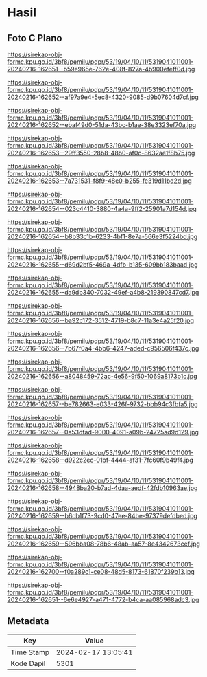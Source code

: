 # Hasil

## Foto C Plano

https://sirekap-obj-formc.kpu.go.id/3bf8/pemilu/pdpr/53/19/04/10/11/5319041011001-20240216-162651--b59e965e-762e-408f-827a-4b900efeff0d.jpg

https://sirekap-obj-formc.kpu.go.id/3bf8/pemilu/pdpr/53/19/04/10/11/5319041011001-20240216-162652--af97a9e4-5ec8-4320-9085-d9b07604d7cf.jpg

https://sirekap-obj-formc.kpu.go.id/3bf8/pemilu/pdpr/53/19/04/10/11/5319041011001-20240216-162652--ebaf49d0-51da-43bc-b1ae-38e3323ef70a.jpg

https://sirekap-obj-formc.kpu.go.id/3bf8/pemilu/pdpr/53/19/04/10/11/5319041011001-20240216-162653--29ff3550-28b8-48b0-af0c-8632ae1f8b75.jpg

https://sirekap-obj-formc.kpu.go.id/3bf8/pemilu/pdpr/53/19/04/10/11/5319041011001-20240216-162653--7a731531-f8f9-48e0-b255-fe319d11bd2d.jpg

https://sirekap-obj-formc.kpu.go.id/3bf8/pemilu/pdpr/53/19/04/10/11/5319041011001-20240216-162654--023c4410-3880-4a4a-9ff2-25901a7d154d.jpg

https://sirekap-obj-formc.kpu.go.id/3bf8/pemilu/pdpr/53/19/04/10/11/5319041011001-20240216-162654--b8b33c1b-6233-4bf1-8e7a-566e3f5224bd.jpg

https://sirekap-obj-formc.kpu.go.id/3bf8/pemilu/pdpr/53/19/04/10/11/5319041011001-20240216-162655--d69d2bf5-469a-4dfb-b135-609bb183baad.jpg

https://sirekap-obj-formc.kpu.go.id/3bf8/pemilu/pdpr/53/19/04/10/11/5319041011001-20240216-162655--da9db340-7032-49ef-a4b8-219390847cd7.jpg

https://sirekap-obj-formc.kpu.go.id/3bf8/pemilu/pdpr/53/19/04/10/11/5319041011001-20240216-162656--ba92c172-3512-4719-b8c7-11a3e4a25f20.jpg

https://sirekap-obj-formc.kpu.go.id/3bf8/pemilu/pdpr/53/19/04/10/11/5319041011001-20240216-162656--7b67f0a4-4bb6-4247-aded-c956506f437c.jpg

https://sirekap-obj-formc.kpu.go.id/3bf8/pemilu/pdpr/53/19/04/10/11/5319041011001-20240216-162656--a8048459-72ac-4e56-9f50-1069a8173b1c.jpg

https://sirekap-obj-formc.kpu.go.id/3bf8/pemilu/pdpr/53/19/04/10/11/5319041011001-20240216-162657--be782663-e033-426f-9732-bbb94c3fbfa5.jpg

https://sirekap-obj-formc.kpu.go.id/3bf8/pemilu/pdpr/53/19/04/10/11/5319041011001-20240216-162657--0a53dfad-9000-4091-a09b-24725ad9d129.jpg

https://sirekap-obj-formc.kpu.go.id/3bf8/pemilu/pdpr/53/19/04/10/11/5319041011001-20240216-162658--d922c2ec-01bf-4444-af31-7fc60f9b49f4.jpg

https://sirekap-obj-formc.kpu.go.id/3bf8/pemilu/pdpr/53/19/04/10/11/5319041011001-20240216-162658--4948ba20-b7ad-4daa-aedf-42fdb10963ae.jpg

https://sirekap-obj-formc.kpu.go.id/3bf8/pemilu/pdpr/53/19/04/10/11/5319041011001-20240216-162659--b6db1f73-9cd0-47ee-84be-97379defdbed.jpg

https://sirekap-obj-formc.kpu.go.id/3bf8/pemilu/pdpr/53/19/04/10/11/5319041011001-20240216-162659--596bba08-78b6-48ab-aa57-8e4342673cef.jpg

https://sirekap-obj-formc.kpu.go.id/3bf8/pemilu/pdpr/53/19/04/10/11/5319041011001-20240216-162700--f0a289c1-ce08-48d5-8173-61870f239b13.jpg

https://sirekap-obj-formc.kpu.go.id/3bf8/pemilu/pdpr/53/19/04/10/11/5319041011001-20240216-162651--6e6e4927-a471-4772-b4ca-aa085968adc3.jpg


## Metadata

| Key        | Value               |
| ---------- | ------------------- |
| Time Stamp | 2024-02-17 13:05:41 |
| Kode Dapil | 5301                |



